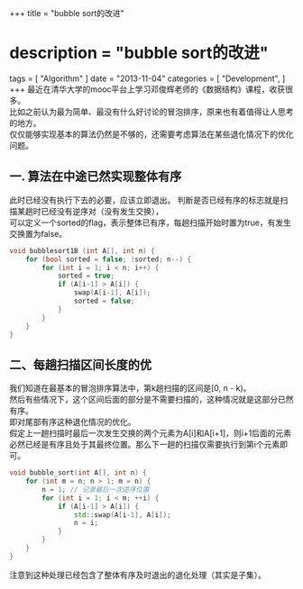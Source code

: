 +++
title = "bubble sort的改进"
# description   = "bubble sort的改进"
tags = [ "Algorithm" ]
date = "2013-11-04"
categories = [
    "Development",
]
+++
最近在清华大学的mooc平台上学习邓俊辉老师的《数据结构》课程，收获很多。   
比如之前认为最为简单、最没有什么好讨论的冒泡排序，原来也有着值得让人思考的地方。   
仅仅能够实现基本的算法仍然是不够的，还需要考虑算法在某些退化情况下的优化问题。  

## 一. 算法在中途已然实现整体有序

此时已经没有执行下去的必要，应该立即退出。
判断是否已经有序的标志就是扫描某趟时已经没有逆序对（没有发生交换），   
可以定义一个sorted的flag，表示整体已有序，每趟扫描开始时置为true，有发生交换置为false。   
```cpp
void bubblesort1B (int A[], int n) {
    for (bool sorted = false; !sorted; n--) {
        for (int i = 1; i < n; i++) {
            sorted = true;
            if (A[i-1] > A[i]) {
                swap(A[i-1], A[i]);
                sorted = false;
            }
        }
    }
}
```
## 二、每趟扫描区间长度的优
我们知道在最基本的冒泡排序算法中，第k趟扫描的区间是[0, n - k)。    
然后有些情况下，这个区间后面的部分是不需要扫描的，这种情况就是这部分已然有序。   
即对尾部有序这种退化情况的优化。   
假定上一趟扫描时最后一次发生交换的两个元素为A[i]和A[i+1]，则i+1后面的元素必然已经是有序且处于其最终位置。那么下一趟的扫描仅需要执行到第i个元素即可。   
```cpp
void bubble_sort(int A[], int n) {
    for (int m = n; n > 1; m = n) {
        n = 1; // 记录最后一次逆序位置
        for (int i = 1; i < m; ++i) {
            if (A[i-1] > A[i]) {
                std::swap(A[i-1], A[i]);
                n = i;
            }
        }
    }
}
```
注意到这种处理已经包含了整体有序及时退出的退化处理（其实是子集）。
